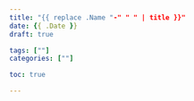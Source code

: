 ```yaml
---
title: "{{ replace .Name "-" " " | title }}"
date: {{ .Date }}
draft: true

tags: [""]
categories: [""]

toc: true

---
```


